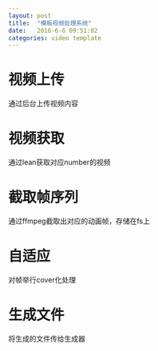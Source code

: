 ```yaml
---
layout: post
title:  "模板视频处理系统"
date:   2016-6-6 09:51:02
categories: video template
---
```


# 视频上传
通过后台上传视频内容

# 视频获取
通过lean获取对应number的视频

# 截取帧序列
通过ffmpeg截取出对应的动画帧，存储在fs上

# 自适应
对帧举行cover化处理

# 生成文件
将生成的文件传给生成器
